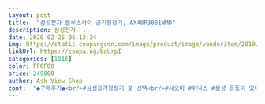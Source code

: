 ```yaml
---
layout: post 
title:  "삼성전자 블루스카이 공기청정기, AX40R3081WMD" 
description: 삼성전자  ..
date: 2020-02-25 06:13:24 
img: https://static.coupangcdn.com/image/product/image/vendoritem/2019/04/30/4492740934/6c2e04e8-5da7-4ca0-a069-bcb375798e6b.jpg 
linkUrl: https://coupa.ng/bqUrpI 
categories: [1016] 
color: FF6F00 
price: 249000 
author: Ask View Shop 
cont:  "●구매후기●<br/>#삼성공기청정기 로 선택<br/>#샤오미 #위닉스 #삼성 등등이 있더라구요!<br/>1년반전  타사 에서 블랙 제품 1+1 구매해서<br/>1년에 17,000원 비용으로 저렴하고 좋습니당<br/>24시간 안에 도착함 ㅋㅋㅋ<br/>3가지 필터가 있어요ㅎㅎㅎ<br/>as문제도 있고하니 그냥 돈더주고<br/>LED불빛이 바뀌더라구요~<br/>​<br/>♡개봉기!<br/>가격대비<br/>가격대비 품질.<br/>기능이 좋아<br/>가격은 49.<br/>000 원<br/>감지에 따라 주황.<br/>초록.<br/>빨강으로<br/>겨울이라 추워서 환기도 힘들고<br/>공기가 확 다른게 느껴지실 거에요<br/>공기질<br/>공기청정기 24시간 총 4대 돌리고 잇는데<br/>교체하고 전원 키고 취침버튼 5초이상<br/>구매하게 됌<br/>그리고 ⭐세척금지⭐ 입니다~<br/>그리고 공기청정도 가이드가 있으니 어렵지않게 우리집 공기질이 이해가 되겠어요ㅎㅎㅎ<br/>기능이 좋아요 가스.<br/>미세 먼지.<br/>냄새도 잘 잡아요<br/>끼우신후 필터리셋버튼 눌러놓으셔야 나중에 필터교체시기가 되면 알아서 알려준다고 하더라구요~<br/>눌러 주셔야... <br/>  리셋  됩니다 ㅋㅋ<br/>다른곳 이용 못하는 매력이 잇어요<br/>되엇네요<br/>두번째 필터 : 숯필터로 생활악취제거, 유해물질제거의 역할을 합니다!<br/>리셋버튼이라 써잇는데도 모르고 전화해서<br/>먼지에 기침이 나서 케어가 안되서<br/>무게는 9.<br/>2kg으로 전 은근 무겁더라구요ㅎㅎ<br/>물어봣어요<br/>미세먼지에 가스까지 관리되고 LED도 그때그때 상황별로 불이 달라져서 확인하기도 편리하네요<br/>민감해서 센서감지 효과도<br/>반짝반짝 이쀼네요<br/>방 문닫고 밀폐되고<br/>방에 들어가면<br/>방에다 놓고 쓰기에<br/>배송도 담날 새벽에 받앗구요<br/>변해요<br/>불끄고 본 공기청정기 모습<br/>사용면적은 40미터제곱으로<br/>사용해보고 재구매함<br/>사용해보니... <br/>.<br/><br/>생각보다 커서 깜놀!ㅋㅋㅋㅋ<br/>세번째 필터 : 집진필터로 나노입자의 먼지를 제거하는데 제일 안쪽에 있어요ㅎㅎ그냥 두시면 됩니다<br/>센서에 있는 테이프는 떼주시고요!ㅎㅎ<br/>센터가 잇어서 직접구매함<br/>센터에 가서 구매함<br/>신상품이라 기능도 업그레이드<br/>실험삼아 해봣더니<br/>심하고 ... <br/>... <br/><br/>아이 잇는 집은 밤에 조명 효과도 좋아요<br/>아이들 방에는 놔줘으나.<br/>,.<br/>  거실에 잇는 아이를<br/>안방 가까이에 놔둬도... <br/><br/>안방에 읎으니 가끔 심할때 틈새로 들어오는<br/>알러지성 비염도 잇고... <br/><br/>앱 설치후 폰 조정하시면 필터가 얼마나 남앗는지<br/>어렵지않아요ㅎㅎㅎ<br/>역쉬... <br/>.<br/>.<br/>성능은 최고에요<br/>영상은 강⏩중⏩약의 소음정도를 찍어봤어요ㅎㅎㅎ<br/>옆에 붙어있는 사용설명서! 붙여둘까싶어요ㅋㅋㅋ따로두면 잃어버릴게 뻔함ㅠ.<br/>ㅠ<br/>예약<br/>요 배송 매력에 빠지면<br/>요즘 워낙에 항사.<br/>  초미세먼지도<br/>요즘 핫한 공기청정기를 살펴보니<br/>요즘들어 피부트러블도 심하고<br/>원룸에서는 사용하기 충분하겠어요!ㅎㅎ<br/>원룸이지만 #공기청정기 의 필요성을 느꼈습니다<br/>위에 손잡이가 있어서 박스에서 꺼내는것도 쉽고 좋아요!ㅎㅎㅎ<br/>음식할때도 수치가 막 오르는데 깜짝놀랐네요~<br/>이 필터는 비닐을 벗겨줘야해요!ㅎㅎ<br/>이쁘고 잘돌아가고~매일 한쪽코가 막혀서 답답했는데 코가 뚫리는게 신기하네요 ㅋㅋㅋ<br/>인테리어효과도 물론 최고네요~<br/>자동으로 해놓으면 알아서 관리다해주니까 전원만 켜놓으면 되네요~<br/>잘산것같아 기분 좋아요~^^<br/>잘써보겠습니다!ㅎㅎㅎ<br/>잠금 기능이 있는데<br/>재구매 하게 됌<br/>전 추천 드립니다요<br/>전기요금 크게 차이 읎어요<br/>전원<br/>제가 느끼기엔 크지않고 괜찮은 거 같아요<br/>조금이라도 깨끗한 공기속에서 살고싶어용!<br/>좋아요<br/>좋은 날 보다 공기질이 안좋은 날이 더 많으니 ㅜㅠ<br/>처음에 #샤오미미에어공기청정기 를 생각했는데<br/>첨왔을땐 잘 안되는거아냐?계속 파란색이야~했는데 미세먼지많은날 현관문열자마자 숫자가 막~~올라가고<br/>첫번째필터 : 극세필터로 큰먼지 제거<br/>청정기 배를 열어서 필터하나를 빼내고 그안에 들어있는 필터비닐은 벗겨내시고 다시 끼운후 사용하셔야돼요~<br/>최고의 제품이라<br/>최저가로 저렴하게 구매 햇어요<br/>취침<br/>코로나때문에 집에 있는 시간이 길어지다보니<br/>탁월합니다<br/>택배  서비스 기능도 잇지만 집 가까이에<br/>터치터치로 모두 가능~<br/>평상시에는 조명 기능은 꺼놓아요<br/>풍량<br/>필터 교체 불이 들어와서<br/>필터 교체시기도 표시되니<br/>필터 청소도 간편하고요<br/>확인 되네요<br/>후 버전은 블랙이 읎네요 ㅎㅎㅎ<br/>후기ㅡ 기존에 쓰던 제품이 1년 다 되어가니<br/>후기가 좋아서 사이즈도 안보고 구입했네요ㅋㅋㅋ<br/>" 
---
```

